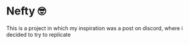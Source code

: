 # Nefty 🤓

This is a project in which my inspiration was a post on discord, where i decided to try to replicate
